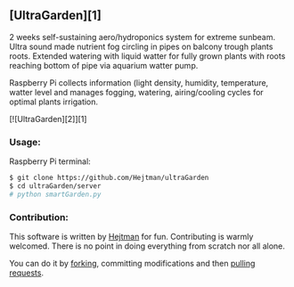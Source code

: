 [UltraGarden][1]
----------------
  
2 weeks self-sustaining aero/hydroponics system for extreme sunbeam. Ultra sound made nutrient fog circling in pipes on balcony trough plants roots. 
Extended watering with liquid watter for fully grown plants with roots reaching bottom of pipe via aquarium watter pump.

Raspberry Pi collects information (light density, humidity, temperature, watter level and manages fogging, watering, airing/cooling cycles for optimal plants irrigation.

[![UltraGarden][2]][1]
  
  
### Usage:
Raspberry Pi terminal:
```bash
$ git clone https://github.com/Hejtman/ultraGarden
$ cd ultraGarden/server
# python smartGarden.py

```
  
### Contribution:
This software is written by [Hejtman][3] for fun.
Contributing is warmly welcomed. There is no point in doing everything from scratch nor all alone.

You can do it by [forking](https://help.github.com/articles/fork-a-repo), committing modifications and then [pulling requests](https://help.github.com/articles/using-pull-requests).
  
[3]: mailto://hejtman2@centrum.cz
